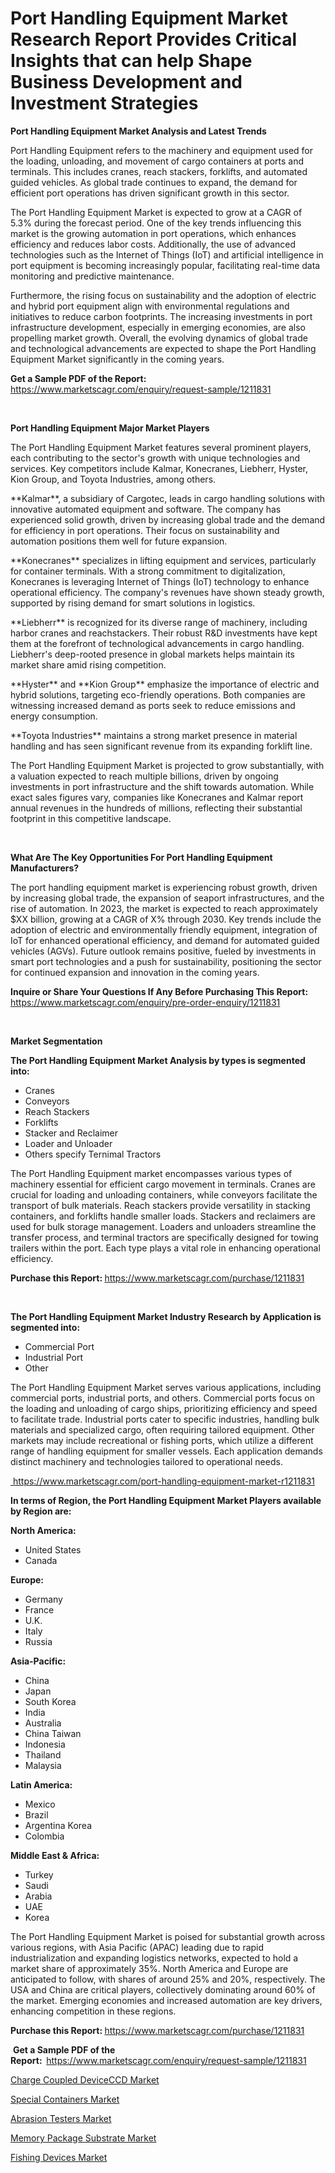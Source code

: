 <p><h1>Port Handling Equipment Market Research Report Provides Critical Insights that can help Shape Business Development and Investment Strategies</h1></p><p><strong>Port Handling Equipment Market Analysis and Latest Trends</strong></p>
<p><p>Port Handling Equipment refers to the machinery and equipment used for the loading, unloading, and movement of cargo containers at ports and terminals. This includes cranes, reach stackers, forklifts, and automated guided vehicles. As global trade continues to expand, the demand for efficient port operations has driven significant growth in this sector.</p><p>The Port Handling Equipment Market is expected to grow at a CAGR of 5.3% during the forecast period. One of the key trends influencing this market is the growing automation in port operations, which enhances efficiency and reduces labor costs. Additionally, the use of advanced technologies such as the Internet of Things (IoT) and artificial intelligence in port equipment is becoming increasingly popular, facilitating real-time data monitoring and predictive maintenance.</p><p>Furthermore, the rising focus on sustainability and the adoption of electric and hybrid port equipment align with environmental regulations and initiatives to reduce carbon footprints. The increasing investments in port infrastructure development, especially in emerging economies, are also propelling market growth. Overall, the evolving dynamics of global trade and technological advancements are expected to shape the Port Handling Equipment Market significantly in the coming years.</p></p>
<p><strong>Get a Sample PDF of the Report:&nbsp;</strong> <a href="https://www.marketscagr.com/enquiry/request-sample/1211831?utm_campaign=1285&utm_medium=2&utm_source=Github&utm_content=ia&utm_term=05102024&utm_id=port-handling-equipment">https://www.marketscagr.com/enquiry/request-sample/1211831</a></p>
<p>&nbsp;</p>
<p><strong>Port Handling Equipment Major Market Players</strong></p>
<p><p>The Port Handling Equipment Market features several prominent players, each contributing to the sector's growth with unique technologies and services. Key competitors include Kalmar, Konecranes, Liebherr, Hyster, Kion Group, and Toyota Industries, among others.</p><p>**Kalmar**, a subsidiary of Cargotec, leads in cargo handling solutions with innovative automated equipment and software. The company has experienced solid growth, driven by increasing global trade and the demand for efficiency in port operations. Their focus on sustainability and automation positions them well for future expansion.</p><p>**Konecranes** specializes in lifting equipment and services, particularly for container terminals. With a strong commitment to digitalization, Konecranes is leveraging Internet of Things (IoT) technology to enhance operational efficiency. The company's revenues have shown steady growth, supported by rising demand for smart solutions in logistics.</p><p>**Liebherr** is recognized for its diverse range of machinery, including harbor cranes and reachstackers. Their robust R&D investments have kept them at the forefront of technological advancements in cargo handling. Liebherr's deep-rooted presence in global markets helps maintain its market share amid rising competition.</p><p>**Hyster** and **Kion Group** emphasize the importance of electric and hybrid solutions, targeting eco-friendly operations. Both companies are witnessing increased demand as ports seek to reduce emissions and energy consumption. </p><p>**Toyota Industries** maintains a strong market presence in material handling and has seen significant revenue from its expanding forklift line.</p><p>The Port Handling Equipment Market is projected to grow substantially, with a valuation expected to reach multiple billions, driven by ongoing investments in port infrastructure and the shift towards automation. While exact sales figures vary, companies like Konecranes and Kalmar report annual revenues in the hundreds of millions, reflecting their substantial footprint in this competitive landscape.</p></p>
<p>&nbsp;</p>
<p><strong>What Are The Key Opportunities For Port Handling Equipment Manufacturers?</strong></p>
<p><p>The port handling equipment market is experiencing robust growth, driven by increasing global trade, the expansion of seaport infrastructures, and the rise of automation. In 2023, the market is expected to reach approximately $XX billion, growing at a CAGR of X% through 2030. Key trends include the adoption of electric and environmentally friendly equipment, integration of IoT for enhanced operational efficiency, and demand for automated guided vehicles (AGVs). Future outlook remains positive, fueled by investments in smart port technologies and a push for sustainability, positioning the sector for continued expansion and innovation in the coming years.</p></p>
<p><strong>Inquire or Share Your Questions If Any Before Purchasing This Report:</strong> <a href="https://www.marketscagr.com/enquiry/pre-order-enquiry/1211831?utm_campaign=1285&utm_medium=2&utm_source=Github&utm_content=ia&utm_term=05102024&utm_id=port-handling-equipment">https://www.marketscagr.com/enquiry/pre-order-enquiry/1211831</a></p>
<p>&nbsp;</p>
<p><strong>Market Segmentation</strong></p>
<p><strong>The Port Handling Equipment Market Analysis by types is segmented into:</strong></p>
<p><ul><li>Cranes</li><li>Conveyors</li><li>Reach Stackers</li><li>Forklifts</li><li>Stacker and Reclaimer</li><li>Loader and Unloader</li><li>Others specify Ternimal Tractors</li></ul></p>
<p><p>The Port Handling Equipment market encompasses various types of machinery essential for efficient cargo movement in terminals. Cranes are crucial for loading and unloading containers, while conveyors facilitate the transport of bulk materials. Reach stackers provide versatility in stacking containers, and forklifts handle smaller loads. Stackers and reclaimers are used for bulk storage management. Loaders and unloaders streamline the transfer process, and terminal tractors are specifically designed for towing trailers within the port. Each type plays a vital role in enhancing operational efficiency.</p></p>
<p><strong>Purchase this Report:&nbsp;</strong><a href="https://www.marketscagr.com/purchase/1211831?utm_campaign=1285&utm_medium=2&utm_source=Github&utm_content=ia&utm_term=05102024&utm_id=port-handling-equipment">https://www.marketscagr.com/purchase/1211831</a></p>
<p>&nbsp;</p>
<p><strong>The Port Handling Equipment Market Industry Research by Application is segmented into:</strong></p>
<p><ul><li>Commercial Port</li><li>Industrial Port</li><li>Other</li></ul></p>
<p><p>The Port Handling Equipment Market serves various applications, including commercial ports, industrial ports, and others. Commercial ports focus on the loading and unloading of cargo ships, prioritizing efficiency and speed to facilitate trade. Industrial ports cater to specific industries, handling bulk materials and specialized cargo, often requiring tailored equipment. Other markets may include recreational or fishing ports, which utilize a different range of handling equipment for smaller vessels. Each application demands distinct machinery and technologies tailored to operational needs.</p></p>
<p><a href="https://www.marketscagr.com/port-handling-equipment-market-r1211831?utm_campaign=1285&utm_medium=2&utm_source=Github&utm_content=ia&utm_term=05102024&utm_id=port-handling-equipment">&nbsp;https://www.marketscagr.com/port-handling-equipment-market-r1211831</a></p>
<p><strong>In terms of Region, the Port Handling Equipment Market Players available by Region are:</strong></p>
<p>
    <p> <strong> North America: </strong>
        <ul>
            <li>United States</li>
            <li>Canada</li>
        </ul>
        </p> 
    <p> <strong> Europe: </strong>
        <ul>
            <li>Germany</li>
            <li>France</li>
            <li>U.K.</li>
            <li>Italy</li>
            <li>Russia</li>
        </ul>
        </p> 
    <p> <strong> Asia-Pacific: </strong>
        <ul>
            <li>China</li>
            <li>Japan</li>
            <li>South Korea</li>
            <li>India</li>
            <li>Australia</li>
            <li>China Taiwan</li>
            <li>Indonesia</li>
            <li>Thailand</li>
            <li>Malaysia</li>
        </ul>
        </p> 
    <p> <strong> Latin America: </strong>
        <ul>
            <li>Mexico</li>
            <li>Brazil</li>
            <li>Argentina Korea</li>
            <li>Colombia</li>
        </ul>
        </p> 
    <p> <strong> Middle East & Africa: </strong>
        <ul>
            <li>Turkey</li>
            <li>Saudi</li>
            <li>Arabia</li>
            <li>UAE</li>
            <li>Korea</li>
        </ul>
    </p>
    </p>
<p><p>The Port Handling Equipment Market is poised for substantial growth across various regions, with Asia Pacific (APAC) leading due to rapid industrialization and expanding logistics networks, expected to hold a market share of approximately 35%. North America and Europe are anticipated to follow, with shares of around 25% and 20%, respectively. The USA and China are critical players, collectively dominating around 60% of the market. Emerging economies and increased automation are key drivers, enhancing competition in these regions.</p></p>
<p><strong>Purchase this Report: </strong><a href="https://www.marketscagr.com/purchase/1211831?utm_campaign=1285&utm_medium=2&utm_source=Github&utm_content=ia&utm_term=05102024&utm_id=port-handling-equipment">https://www.marketscagr.com/purchase/1211831</a></p>
<p>&nbsp;<strong>Get a Sample PDF of the Report:&nbsp;&nbsp;</strong><a href="https://www.marketscagr.com/enquiry/request-sample/1211831?utm_campaign=1285&utm_medium=2&utm_source=Github&utm_content=ia&utm_term=05102024&utm_id=port-handling-equipment">https://www.marketscagr.com/enquiry/request-sample/1211831</a></p>
<p><strong></strong></p>
<p><p><a href="https://issuu.com/reportprime-2/docs/charge-coupled-deviceccd-market-siz_ceeb52bad9cad1?utm_campaign=1285&utm_medium=2&utm_source=Github&utm_content=ia&utm_term=05102024&utm_id=port-handling-equipment">Charge Coupled DeviceCCD Market</a></p><p><a href="https://www.linkedin.com/pulse/strategic-forecast-special-containers-market-growth-trends-omqwe?utm_campaign=1285&utm_medium=2&utm_source=Github&utm_content=ia&utm_term=05102024&utm_id=port-handling-equipment">Special Containers Market</a></p><p><a href="https://www.linkedin.com/pulse/navigating-global-abrasion-testers-market-landscape-trends-wwtge?utm_campaign=1285&utm_medium=2&utm_source=Github&utm_content=ia&utm_term=05102024&utm_id=port-handling-equipment">Abrasion Testers Market</a></p><p><a href="https://github.com/joannesouthgate/Market-Research-Report-List-5/blob/main/memory-package-substrate-market.md?utm_campaign=1285&utm_medium=2&utm_source=Github&utm_content=ia&utm_term=05102024&utm_id=port-handling-equipment">Memory Package Substrate Market</a></p><p><a href="https://www.linkedin.com/pulse/fishing-devices-market-global-regional-analysis-focus-region-x9n2e?utm_campaign=1285&utm_medium=2&utm_source=Github&utm_content=ia&utm_term=05102024&utm_id=port-handling-equipment">Fishing Devices Market</a></p></p>